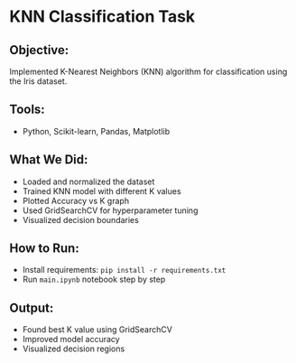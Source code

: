 # KNN Classification Task

## Objective:
Implemented K-Nearest Neighbors (KNN) algorithm for classification using the Iris dataset.

## Tools:
- Python, Scikit-learn, Pandas, Matplotlib

## What We Did:
- Loaded and normalized the dataset  
- Trained KNN model with different K values  
- Plotted Accuracy vs K graph  
- Used GridSearchCV for hyperparameter tuning  
- Visualized decision boundaries  

## How to Run:
- Install requirements: `pip install -r requirements.txt`  
- Run `main.ipynb` notebook step by step  

## Output:
- Found best K value using GridSearchCV  
- Improved model accuracy  
- Visualized decision regions  

